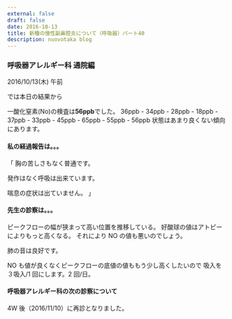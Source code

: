```yaml
---
external: false
draft: false
date: 2016-10-13
title: 新種の慢性副鼻腔炎について（呼吸器）パート40
description: nuovotaka blog
---
```


### 呼吸器アレルギー科 通院編

2016/10/13(木) 午前

では本日の結果から

一酸化窒素(No)の検査は**56ppb**でした。
36ppb - 34ppb - 28ppb - 18ppb - 37ppb -
33ppb - 45ppb - 65ppb - 55ppb - 56ppb
状態はあまり良くない傾向にあります。

#### 私の経過報告は。。。

「
胸の苦しさもなく普通です。

発作はなく呼吸は出来ています。

喘息の症状は出ていません。
」

#### 先生の診察は。。。

ピークフローの幅が狭まって高い位置を推移している。
好酸球の値はアトピーによりもっと高くなる。
それにより NO の値も悪いのでしょう。

肺の音は良好です。

NO も値が良くなくピークフローの底値の値ももう少し高くしたいので
吸入を３吸入/1 回にします。2 回/日。

#### 呼吸器アレルギー科の次の診察について

4W 後（2016/11/10）に再診となりました。
